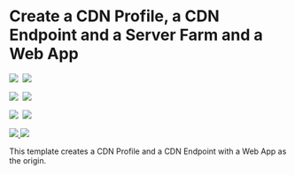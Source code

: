 # Create a CDN Profile, a CDN Endpoint and a Server Farm and a Web App

<IMG SRC="https://azbotstorage.blob.core.windows.net/badges/201-cdn-with-web-app/PublicLastTestDate.svg" />&nbsp;
<IMG SRC="https://azbotstorage.blob.core.windows.net/badges/201-cdn-with-web-app/PublicDeployment.svg" />&nbsp;

<IMG SRC="https://azbotstorage.blob.core.windows.net/badges/201-cdn-with-web-app/FairfaxLastTestDate.svg" />&nbsp;
<IMG SRC="https://azbotstorage.blob.core.windows.net/badges/201-cdn-with-web-app/FairfaxDeployment.svg" />&nbsp;

<IMG SRC="https://azbotstorage.blob.core.windows.net/badges/201-cdn-with-web-app/BestPracticeResult.svg" />&nbsp;
<IMG SRC="https://azbotstorage.blob.core.windows.net/badges/201-cdn-with-web-app/CredScanResult.svg" />&nbsp;

<a href="https://portal.azure.com/#create/Microsoft.Template/uri/https%3A%2F%2Fraw.githubusercontent.com%2FAzure%2Fazure-quickstart-templates%2Fmaster%2F201-cdn-with-web-app%2Fazuredeploy.json" target="_blank">
    <img src="http://azuredeploy.net/deploybutton.png"/>
</a>
<a href="http://armviz.io/#/?load=https%3A%2F%2Fraw.githubusercontent.com%2FAzure%2Fazure-quickstart-templates%2Fmaster%2F201-cdn-with-web-app%2Fazuredeploy.json" target="_blank">
    <img src="http://armviz.io/visualizebutton.png"/>
</a>

This template creates a CDN Profile and a CDN Endpoint with a Web App as the origin.
